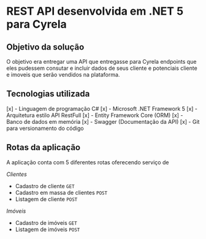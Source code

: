 # REST API desenvolvida em .NET 5 para Cyrela

## Objetivo da solução

O objetivo era entregar uma API que entregasse para Cyrela endpoints que eles pudessem consutar e incluir dados de seus cliente e potenciais cliente e imoveis que serão vendidos na plataforma.

## Tecnologias utilizada

[x] - Linguagem de programação C#
[x] - Microsoft .NET Framework 5
[x] - Arquitetura estilo API RestFull
[x] - Entity Framework Core (ORM)
[x] - Banco de dados em memória
[x] - Swagger (Documentação da API)
[x] - Git para versionamento do código

## Rotas da aplicação

A aplicação conta com 5 diferentes rotas oferecendo serviço de

_Clientes_

- Cadastro de cliente `GET`
- Cadastro em massa de clientes `POST`
- Listagem de cliente `POST`

_Imóveis_

- Cadastro de imóveis `GET`
- Listagem de imóveis `POST`
